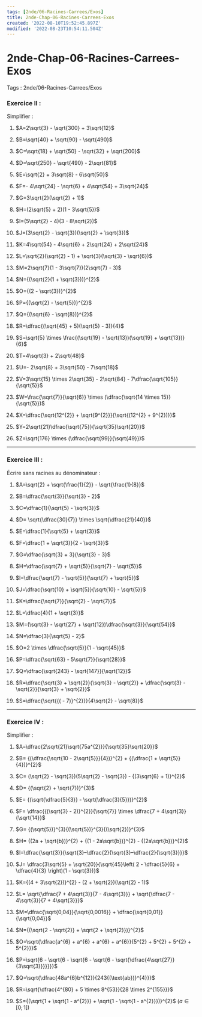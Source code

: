 ```yaml
---
tags: [2nde/06-Racines-Carrees/Exos]
title: 2nde-Chap-06-Racines-Carrees-Exos
created: '2022-08-10T19:52:45.897Z'
modified: '2022-08-23T10:54:11.504Z'
---
```


# 2nde-Chap-06-Racines-Carrees-Exos

Tags : 2nde/06-Racines-Carrees/Exos


### Exercice II :
Simplifier :

1.  $A=2\sqrt{3} - \sqrt{300} + 3\sqrt{12}$


2.  $B=\sqrt{40} + \sqrt{90} - \sqrt{490}$

3.  $C=\sqrt{18} + \sqrt{50} - \sqrt{32} + \sqrt{200}$

4.  $D=\sqrt{250} - \sqrt{490} - 2\sqrt{81}$

5.  $E=\sqrt{2} + 3\sqrt{8} - 6\sqrt{50}$

6.  $F=- 4\sqrt{24} - \sqrt{6} + 4\sqrt{54} + 3\sqrt{24}$

7.  $G=3\sqrt{2}(\sqrt{2} + 1)$

8.  $H=(2\sqrt{5} + 2)(1 - 3\sqrt{5})$

9.  $I=(5\sqrt{2} - 4)(3 - 8\sqrt{2})$

10.  $J=(3\sqrt{2} - \sqrt{3})(\sqrt{2} + \sqrt{3})$

11. $K=4\sqrt{54} - 4\sqrt{6} + 2\sqrt{24} + 2\sqrt{24}$

12. $L=\sqrt{2}(\sqrt{2} - 1) + \sqrt{3}(\sqrt{3} - \sqrt{6})$

13. $M=2\sqrt{7}(1 - 3\sqrt{7})(2\sqrt{7} - 3)$

14. $N={(\sqrt{2}(1 + \sqrt{3}))}^{2}$

15. $O={(2 - \sqrt{3})}^{2}$

16. $P={(\sqrt{2} - \sqrt{5})}^{2}$

17. $Q={(\sqrt{6} - \sqrt{8})}^{2}$

18. $R=\dfrac{(\sqrt{45} + 5)(\sqrt{5} - 3)}{4}$

19. $S=\sqrt{5} \times \frac{(\sqrt{19} - \sqrt{13})(\sqrt{19} + \sqrt{13})}{6}$

20. $T=4\sqrt{3} + 2\sqrt{48}$

21. $U=- 2\sqrt{8} + 3\sqrt{50} - 7\sqrt{18}$

22. $V=3\sqrt{15} \times 2\sqrt{35} - 2\sqrt{84} - 7\dfrac{\sqrt{105}}{\sqrt{5}}$

23. $W=\frac{\sqrt{7}}{\sqrt{6}} \times (\dfrac{\sqrt{14 \times 15}}{\sqrt{5}})$

24. $X=\dfrac{\sqrt{12^{2}} + \sqrt{9^{2}}}{\sqrt{(12^{2} + 9^{2})}}$

25. $Y=2\sqrt{21}\dfrac{\sqrt{75}}{\sqrt{35}\sqrt{20}}$

26. $Z=\sqrt{176} \times (\dfrac{\sqrt{99}}{\sqrt{49}})$
---
### Exercice III :
Écrire sans racines au dénominateur :

1.  $A=\sqrt{2} + \sqrt{\frac{1}{2}} - \sqrt{\frac{1}{8}}$

2.  $B=\dfrac{\sqrt{3}}{\sqrt{3} - 2}$

3.  $C=\dfrac{1}{\sqrt{5} - \sqrt{3}}$

4. $D= \sqrt{\dfrac{30}{7}} \times \sqrt{\dfrac{21}{40}}$

5.  $E=\dfrac{1}{\sqrt{5} + \sqrt{3}}$

6.  $F=\dfrac{1 + \sqrt{3}}{2 - \sqrt{3}}$

7.  $G=\dfrac{\sqrt{3} + 3}{\sqrt{3} - 3}$

8.  $H=\dfrac{\sqrt{7} + \sqrt{5}}{\sqrt{7} - \sqrt{5}}$

9.  $I=\dfrac{\sqrt{7} - \sqrt{5}}{\sqrt{7} + \sqrt{5}}$

10.  $J=\dfrac{\sqrt{10} + \sqrt{5}}{\sqrt{10} - \sqrt{5}}$

11. $K=\dfrac{\sqrt{7}}{\sqrt{2} - \sqrt{7}}$

12. $L=\dfrac{4}{1 + \sqrt{3}}$

13. $M=(\sqrt{3} - \sqrt{27} + \sqrt{12})\dfrac{\sqrt{3}}{\sqrt{54}}$

14. $N=\dfrac{3}{\sqrt{5} - 2}$

15. $O=2 \times \dfrac{\sqrt{5}}{1 - \sqrt{45}}$

16. $P=\dfrac{\sqrt{63} - 5\sqrt{7}}{\sqrt{28}}$

17. $Q=\dfrac{\sqrt{243} - \sqrt{147}}{\sqrt{12}}$

18. $R=\dfrac{\sqrt{3} + \sqrt{2}}{\sqrt{3} - \sqrt{2}} + \dfrac{\sqrt{3} - \sqrt{2}}{\sqrt{3} + \sqrt{2}}$

19. $S=\dfrac{\sqrt{{( - 7)}^{2}}}{4\sqrt{2} - \sqrt{8}}$
---
### Exercice IV : 
Simplifier :

1.  $A=\dfrac{2\sqrt{21}\sqrt{75a^{2}}}{\sqrt{35}\sqrt{20}}$


2.  $B= {(\dfrac{\sqrt{10 - 2\sqrt{5}}}{4})}^{2} + {(\dfrac{1 + \sqrt{5}}{4})}^{2}$

3.  $C= (\sqrt{2} - \sqrt{3})(5\sqrt{2} - \sqrt{3}) - {(3\sqrt{6} + 1)}^{2}$

4.  $D= {(\sqrt{2} + \sqrt{7})}^{3}$

5.  $E= {(\sqrt{\dfrac{5}{3}} - \sqrt{\dfrac{3}{5}})}^{2}$

6.  $F= \dfrac{{(\sqrt{3} - 2)}^{2}}{\sqrt{7}} \times \dfrac{7 + 4\sqrt{3}}{\sqrt{14}}$

7.  $G= {(\sqrt{5})}^{3}{(\sqrt{5})}^{3}{(\sqrt{2})}^{3}$

8.  $H= {(2a + \sqrt{b})}^{2} + {(1 - 2a\sqrt{b})}^{2} - {(2a\sqrt{b})}^{2}$

9.  $I=\dfrac{\sqrt{3}}{\sqrt{3}–\dfrac{2}{\sqrt{3}–\dfrac{2}{\sqrt{3}}}}$

10.  $J= \dfrac{3\sqrt{5} + \sqrt{20}}{\sqrt{45}\left( 2 - \dfrac{5}{6} + \dfrac{4}{3} \right)(1 - \sqrt{3})}$

11. $K={(4 + 3\sqrt{2})}^{2} - (2 + \sqrt{2})(\sqrt{2} - 1)$

12. $L= \sqrt{\dfrac{7 + 4\sqrt{3}}{7 - 4\sqrt{3}}} + \sqrt{\dfrac{7 - 4\sqrt{3}}{7 + 4\sqrt{3}}}$

13. $M=\dfrac{\sqrt{0,04}}{\sqrt{0,0016}} + \dfrac{\sqrt{0,01}}{\sqrt{0,04}}$

14. $N={(\sqrt{2 - \sqrt{2}} + \sqrt{2 + \sqrt{2}})}^{2}$

15. $O=\sqrt{\dfrac{a^{6} + a^{6} + a^{6} + a^{6}}{5^{2} + 5^{2} + 5^{2} + 5^{2}}}$

16. $P=\sqrt{6 - \sqrt{6 - \sqrt{6 - \sqrt{6 - \sqrt{\dfrac{4\sqrt{27}}{3\sqrt{3}}}}}}}$

17. $Q=\sqrt{\dfrac{48a^{6}b^{12}}{243{(\text{ab})}^{4}}}$

18. $R=\sqrt{\dfrac{4^{80} + 5 \times 8^{53}}{28 \times 2^{155}}}$

19. $S={(\sqrt{1 + \sqrt{1 - a^{2}}} + \sqrt{1 - \sqrt{1 - a^{2}}})}^{2}$    $(a ∈ [0 ; 1])$




